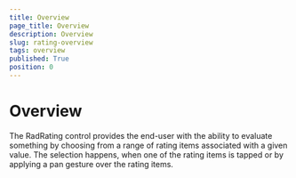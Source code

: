 ```yaml
---
title: Overview
page_title: Overview
description: Overview
slug: rating-overview
tags: overview
published: True
position: 0
---
```


# Overview
 
The RadRating control provides the end-user with the ability to evaluate something by choosing from a range of rating items associated with a given value. The selection happens, when one of the rating items is tapped or by applying a pan gesture over the rating items.